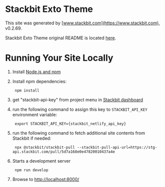 # Stackbit Exto Theme

This site was generated by [www.stackbit.com](https://www.stackbit.com), v0.2.69.

Stackbit Exto Theme original README is located [here](./README.theme.md).

# Running Your Site Locally

1. Install [Node.js and npm](https://nodejs.org/en/)

1. Install npm dependencies:

        npm install

1. get "stackbit-api-key" from project menu in [Stackbit dashboard](https://app.stackbit.com/dashboard)

1. run the following command to assign this key to `STACKBIT_API_KEY` environment variable:

        export STACKBIT_API_KEY={stackbit_netlify_api_key}

1. run the following command to fetch additional site contents from Stackbit if needed:

        npx @stackbit/stackbit-pull --stackbit-pull-api-url=https://stg-api.stackbit.com/pull/5d7a168e0e47820010437a4e

1. Starts a development server

        npm run develop

1. Browse to [http://localhost:8000/](http://localhost:8000/)

